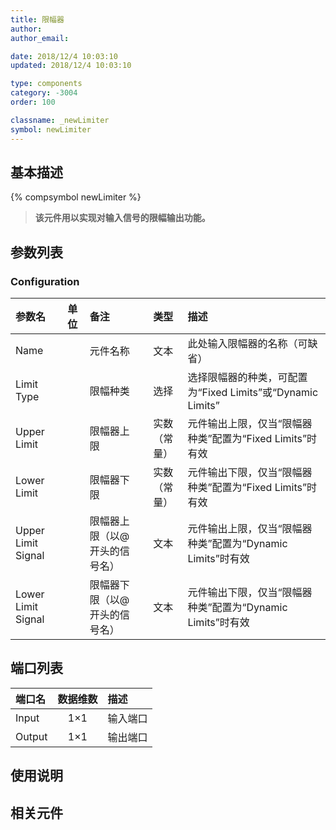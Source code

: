 ```yaml
---
title: 限幅器
author: 
author_email:

date: 2018/12/4 10:03:10
updated: 2018/12/4 10:03:10

type: components
category: -3004
order: 100

classname: _newLimiter
symbol: newLimiter
---
```

## 基本描述
{% compsymbol newLimiter %}

> **该元件用以实现对输入信号的限幅输出功能。**

## 参数列表
### Configuration
| 参数名 | 单位 | 备注 | 类型 | 描述 |
| :--- | :--- | :--- | :--: | :--- |
| Name |  | 元件名称 | 文本 | 此处输入限幅器的名称（可缺省） |
| Limit Type |  | 限幅种类 | 选择 | 选择限幅器的种类，可配置为“Fixed Limits”或“Dynamic Limits” |
| Upper Limit |  | 限幅器上限 | 实数（常量） | 元件输出上限，仅当“限幅器种类”配置为“Fixed Limits”时有效 |
| Lower Limit |  | 限幅器下限 | 实数（常量） | 元件输出下限，仅当“限幅器种类”配置为“Fixed Limits”时有效 |
| Upper Limit Signal |  | 限幅器上限（以@开头的信号名） | 文本 | 元件输出上限，仅当“限幅器种类”配置为“Dynamic Limits”时有效 |
| Lower Limit Signal |  | 限幅器下限（以@开头的信号名） | 文本 | 元件输出下限，仅当“限幅器种类”配置为“Dynamic Limits”时有效 |


## 端口列表

| 端口名 | 数据维数 | 描述 |
| :--- | :--:  | :--- |
| Input | 1×1 |输入端口 |                   
| Output | 1×1 |输出端口 |                   

## 使用说明



## 相关元件


